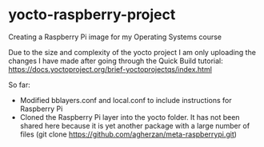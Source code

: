 # yocto-raspberry-project
Creating a Raspberry Pi image for my Operating Systems course

Due to the size and complexity of the yocto project I am only uploading the changes I have made after going through the Quick Build tutorial: https://docs.yoctoproject.org/brief-yoctoprojectqs/index.html

So far:
  - Modified bblayers.conf and local.conf to include instructions for Raspberry Pi
  - Cloned the Raspberry Pi layer into the yocto folder. It has not been shared here because it is yet another package with a large number of files (git clone https://github.com/agherzan/meta-raspberrypi.git)
